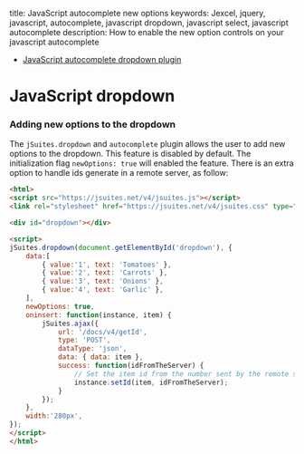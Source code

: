 title: JavaScript autocomplete new options
keywords: Jexcel, jquery, javascript, autocomplete, javascript dropdown, javascript select, javascript autocomplete
description: How to enable the new option controls on your javascript autocomplete

* [JavaScript autocomplete dropdown plugin](/docs/v4/dropdown-and-autocomplete)

JavaScript dropdown
===================

  

### Adding new options to the dropdown

The `jSuites.dropdown` and `autocomplete` plugin allows the user to add new options to the dropdown. This feature is disabled by default. The initialization flag `newOptions: true` will enabled the feature. There is an extra option to handle ids generate in a remote server, as follow:

```html
<html>
<script src="https://jsuites.net/v4/jsuites.js"></script>
<link rel="stylesheet" href="https://jsuites.net/v4/jsuites.css" type="text/css" />

<div id="dropdown"></div>

<script>
jSuites.dropdown(document.getElementById('dropdown'), {
    data:[
        { value:'1', text: 'Tomatoes' },
        { value:'2', text: 'Carrots' },
        { value:'3', text: 'Onions' },
        { value:'4', text: 'Garlic' },
    ],
    newOptions: true,
    oninsert: function(instance, item) {
        jSuites.ajax({
            url: '/docs/v4/getId',
            type: 'POST',
            dataType: 'json',
            data: { data: item },
            success: function(idFromTheServer) {
                // Set the item id from the number sent by the remote server
                instance.setId(item, idFromTheServer);
            }
        });
    },
    width:'280px',
});
</script>
</html>
```

